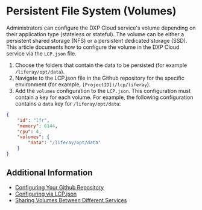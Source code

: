# Persistent File System (Volumes)

Administrators can configure the DXP Cloud service's volume depending on their application type (stateless or stateful). The volume can be either a persistent shared storage (NFS) or a persistent dedicated storage (SSD). This article documents how to configure the volume in the DXP Cloud service via the `LCP.json` file.

1. Choose the folders that contain the data to be persisted (for example `/liferay/opt/data`).
1. Navigate to the LCP.json file in the Github repository for the specific environment (for example, `[ProjectID])/lcp/liferay`).
1. Add the `volumes` configuration to the `LCP.json`. This configuration must contain a key for each volume. For example, the following configuration contains a `data` key for `/liferay/opt/data`:

```json
{
    "id": "lfr",
    "memory": 6144,
    "cpu": 4,
    "volumes": {
        "data": "/liferay/opt/data"
    }
}
```

## Additional Information

* [Configuring Your Github Repository](../getting-started/configuring-your-github-repository.md)
* [Configuring via LCP.json](../reference/configuration-via-lcp-json.md)
* [Sharing Volumes Between Different Services](./sharing-volumes-between-different-services.md)
